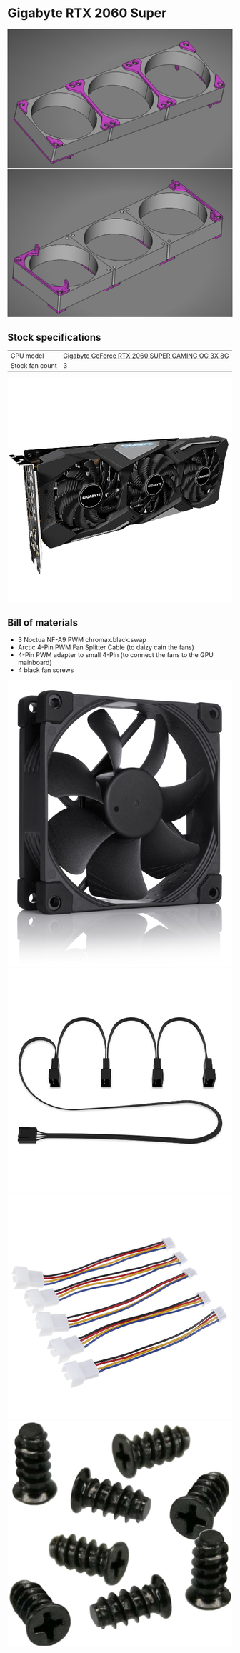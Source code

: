 # Gigabyte RTX 2060 Super

![top.png](./pictures/top.png)
![bottom.png](./pictures/bottom.png)

## Stock specifications

|                 |                                                 |
| --------------- | ----------------------------------------------- |
| GPU model       | [Gigabyte GeForce RTX 2060 SUPER GAMING OC 3X 8G](https://www.gigabyte.com/Graphics-Card/GV-N206SGAMING-8GC) |
| Stock fan count | 3                                               |

![](./pictures/gigabtyRtx2060Super.png)

## Bill of materials

- 3 Noctua NF-A9 PWM chromax.black.swap
- Arctic 4-Pin PWM Fan Splitter Cable (to daizy cain the fans)
- 4-Pin PWM adapter to small 4-Pin (to connect the fans to the GPU mainboard)
- 4 black fan screws

![](./pictures/noctuafan.jpg)
![](./pictures/splittercable.jpg)
![](./pictures/adaptercable.jpg)
![](./pictures/fanscrews.jpg)

